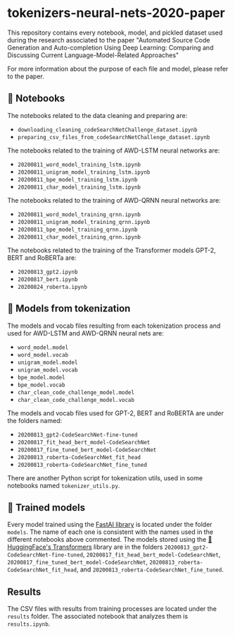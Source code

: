 # tokenizers-neural-nets-2020-paper

This repository contains every notebook, model, and pickled dataset used during the research associated to the paper "Automated Source Code Generation and Auto-completion Using Deep Learning: Comparing and Discussing Current Language-Model-Related Approaches"

For more information about the purpose of each file and model, please refer to the paper.

## 📓 Notebooks

The notebooks related to the data cleaning and preparing are:

- `downloading_cleaning_codeSearchNetChallenge_dataset.ipynb`
- `preparing_csv_files_from_codeSearchNetChallenge_dataset.ipynb`

The notebooks related to the training of AWD-LSTM neural networks are:

- `20200811_word_model_training_lstm.ipynb`
- `20200811_unigram_model_training_lstm.ipynb`
- `20200811_bpe_model_training_lstm.ipynb`
- `20200811_char_model_training_lstm.ipynb`

The notebooks related to the training of AWD-QRNN neural networks are:

- `20200811_word_model_training_qrnn.ipynb`
- `20200811_unigram_model_training_qrnn.ipynb`
- `20200811_bpe_model_training_qrnn.ipynb`
- `20200811_char_model_training_qrnn.ipynb`

The notebooks related to the training of the Transformer models GPT-2, BERT and RoBERTa are:

- `20200813_gpt2.ipynb`
- `20200817_bert.ipynb`
- `20200824_roberta.ipynb`

## 📖 Models from tokenization

The models and vocab files resulting from each tokenization process and used for AWD-LSTM and AWD-QRNN neural nets are:

- `word_model.model`
- `word_model.vocab`
- `unigram_model.model`
- `unigram_model.vocab`
- `bpe_model.model`
- `bpe_model.vocab`
- `char_clean_code_challenge_model.model`
- `char_clean_code_challenge_model.vocab`

The models and vocab files used for GPT-2, BERT and RoBERTA are under the folders named:

- `20200813_gpt2-CodeSearchNet-fine-tuned`
- `20200817_fit_head_bert_model-CodeSearchNet`
- `20200817_fine_tuned_bert_model-CodeSearchNet`
- `20200813_roberta-CodeSearchNet_fit_head`
- `20200813_roberta-CodeSearchNet_fine_tuned`

There are another Python script for tokenization utils, used in some notebooks named `tokenizer_utils.py`.

## 🤖 Trained models

Every model trained using the [FastAI library](https://github.com/fastai/) is located under the folder `models`. The name of each one is consistent with the names used in the different notebooks above commented. The models stored using the [🤗HuggingFace's Transformers](https://github.com/huggingface/transformers) library are in the folders `20200813_gpt2-CodeSearchNet-fine-tuned`, `20200817_fit_head_bert_model-CodeSearchNet`, `20200817_fine_tuned_bert_model-CodeSearchNet`, `20200813_roberta-CodeSearchNet_fit_head`, and `20200813_roberta-CodeSearchNet_fine_tuned`.

## Results

The CSV files with results from training processes are located under the `results` folder. The associated notebook that analyzes them is `results.ipynb`.

